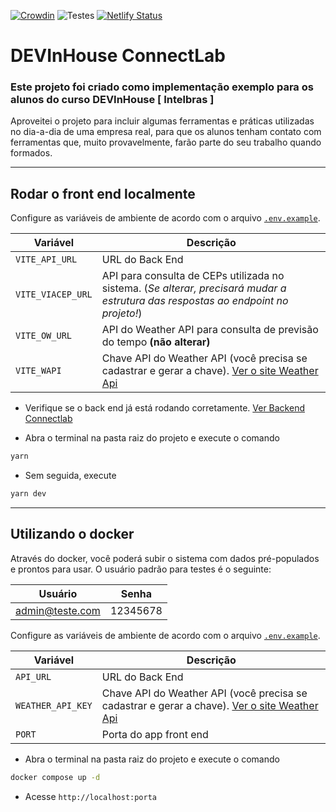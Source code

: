 [![Crowdin](https://badges.crowdin.net/devinhouse-connectlab/localized.svg)](https://crowdin.com) ![Testes](https://github.com/mikansc/connectlab/actions/workflows/tests.yml/badge.svg?branch=main) [![Netlify Status](https://api.netlify.com/api/v1/badges/a7e33b6e-2db0-47a2-a7ce-62ddce4f2733/deploy-status)](https://app.netlify.com/sites/mikalab/deploys)

# DEVInHouse ConnectLab

### Este projeto foi criado como implementação exemplo para os alunos do curso DEVInHouse [ Intelbras ]

Aproveitei o projeto para incluir algumas ferramentas e práticas utilizadas no dia-a-dia de uma empresa real, para que os alunos tenham contato com ferramentas que, muito provavelmente, farão parte do seu trabalho quando formados.

---

## Rodar o front end localmente

Configure as variáveis de ambiente de acordo com o arquivo [`.env.example`](.env.example).

| Variável          | Descrição                                                                                                                         |
| ----------------- | --------------------------------------------------------------------------------------------------------------------------------- |
| `VITE_API_URL`    | URL do Back End                                                                                                                   |
| `VITE_VIACEP_URL` | API para consulta de CEPs utilizada no sistema. (_Se alterar, precisará mudar a estrutura das respostas ao endpoint no projeto!_) |
| `VITE_OW_URL`     | API do Weather API para consulta de previsão do tempo **(não alterar)**                                                           |
| `VITE_WAPI`       | Chave API do Weather API (você precisa se cadastrar e gerar a chave). [Ver o site Weather Api](https://openweathermap.org/api)    |

- Verifique se o back end já está rodando corretamente. [Ver Backend Connectlab](https://github.com/DEVin-Intelbras/connect-lab-server-node)

- Abra o terminal na pasta raiz do projeto e execute o comando

```bash
yarn
```

- Sem seguida, execute

```bash
yarn dev
```

---

## Utilizando o docker

Através do docker, você poderá subir o sistema com dados pré-populados e prontos para usar. O usuário padrão para testes é o seguinte:

| Usuário         | Senha    |
| --------------- | -------- |
| admin@teste.com | 12345678 |

Configure as variáveis de ambiente de acordo com o arquivo [`.env.example`](.env.example).

| Variável          | Descrição                                                                                                                      |
| ----------------- | ------------------------------------------------------------------------------------------------------------------------------ |
| `API_URL`         | URL do Back End                                                                                                                |
| `WEATHER_API_KEY` | Chave API do Weather API (você precisa se cadastrar e gerar a chave). [Ver o site Weather Api](https://openweathermap.org/api) |
| `PORT`            | Porta do app front end                                                                                                         |

- Abra o terminal na pasta raiz do projeto e execute o comando

```bash
docker compose up -d
```

- Acesse `http://localhost:porta`
